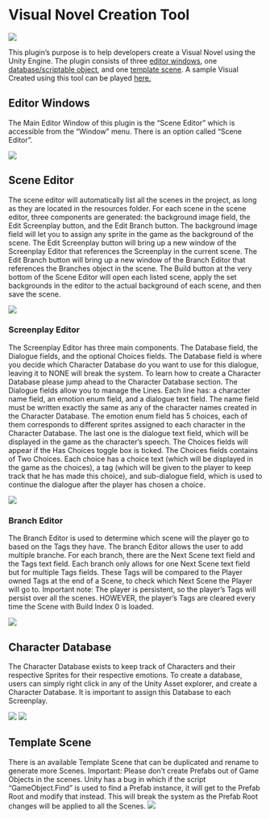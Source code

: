 # Visual Novel Creation Tool
 
<img src="https://github.com/Sakyawira/Visual-Novel-Plugin/blob/feature/documentation/ImagesForDocumentation/unnasmed.png?raw=true" />

This plugin’s purpose is to help developers create a Visual Novel using the Unity Engine. The plugin consists of three [editor windows](https://github.com/Sakyawira/Visual-Novel-Plugin#editor-windows), one [database/scriptable object](https://github.com/Sakyawira/Visual-Novel-Plugin#character-database), and one [template scene](https://github.com/Sakyawira/Visual-Novel-Plugin#template-scene). A sample Visual Created using this tool can be played [here.](https://sakyawira.itch.io/visual-novel-continuous-integration-test)

## Editor Windows
The Main Editor Window of this plugin is the “Scene Editor” which is accessible from the “Window” menu. There is an option called “Scene Editor”.

<img src="https://github.com/Sakyawira/Visual-Novel-Plugin/blob/feature/documentation/ImagesForDocumentation/pasted%20image%200.png?raw=true" />

## Scene Editor
The scene editor will automatically list all the scenes in the project, as long as they are located in the resources folder. For each scene in the scene editor, three components are generated: the background image field, the Edit Screenplay button, and the Edit Branch button.
The background image field will let you to assign any sprite in the game as the background of the scene. The Edit Screenplay button will bring up a new window of the Screenplay Editor that references the Screenplay in the current scene. The Edit Branch button will bring up a new window of the Branch Editor that references the Branches object in the scene.
The Build button at the very bottom of the Scene Editor will open each listed scene, apply the set backgrounds in the editor to the actual background of each scene, and then save the scene.

<img src="https://github.com/Sakyawira/Visual-Novel-Plugin/blob/feature/documentation/ImagesForDocumentation/pasted%20image%200%20(1).png?raw=true" />

### Screenplay Editor
The Screenplay Editor has three main components. The Database field, the Dialogue fields, and the optional Choices fields.
The Database field is where you decide which Character Database do you want to use for this dialogue, leaving it to NONE will break the system. To learn how to create a Character Database please jump ahead to the Character Database section.
The Dialogue fields allow you to manage the Lines. Each line has: a character name field, an emotion enum field, and a dialogue text field. The name field must be written exactly the same as any of the character names created in the Character Database. The emotion enum field has 5 choices, each of them corresponds to different sprites assigned to each character in the Character Database. The last one is the dialogue text field, which will be displayed in the game as the character’s speech.
The Choices fields will appear if the Has Choices toggle box is ticked. The Choices fields contains of Two Choices. Each choice has a choice text (which will be displayed in the game as the choices), a tag (which will be given to the player to keep track that he has made this choice), and sub-dialogue field, which is used to continue the dialogue after the player has chosen a choice.

<img src="https://github.com/Sakyawira/Visual-Novel-Plugin/blob/feature/documentation/ImagesForDocumentation/pasted%20image%200%20(2).png?raw=true" />

### Branch Editor
The Branch Editor is used to determine which scene will the player go to based on the Tags they have. The branch Editor allows the user to add multiple branche. For each branch, there are the Next Scene text field and the Tags text field. Each branch only allows for one Next Scene text field but for multiple Tags fields. These Tags will be compared to the Player owned Tags at the end of a Scene, to check which Next Scene the Player will go to.
Important note: The player is persistent, so the player’s Tags will persist over all the scenes. HOWEVER, the player’s Tags are cleared every time the Scene with Build Index 0 is loaded.

<img src="https://github.com/Sakyawira/Visual-Novel-Plugin/blob/feature/documentation/ImagesForDocumentation/pasted%20image%200%20(3).png?raw=true" />

## Character Database
The Character Database exists to keep track of Characters and their respective Sprites for their respective emotions. To create a database, users can simply right click in any of the Unity Asset explorer, and create a Character Database. It is important to assign this Database to each Screenplay.

<img src="https://github.com/Sakyawira/Visual-Novel-Plugin/blob/feature/documentation/ImagesForDocumentation/pasted%20image%200.png?raw=true" /> <img src="https://github.com/Sakyawira/Visual-Novel-Plugin/blob/feature/documentation/ImagesForDocumentation/pasted%20image%200%20(4).png?raw=true" />

## Template Scene
There is an available Template Scene that can be duplicated and rename to generate more Scenes.
Important: Please don’t create Prefabs out of Game Objects in the scenes. Unity has a bug in which if the script “GameObject.Find” is used to find a Prefab instance, it will get to the Prefab Root and modify that instead. This will break the system as the Prefab Root changes will be applied to all the Scenes.
<img src="https://github.com/Sakyawira/Visual-Novel-Plugin/blob/feature/documentation/ImagesForDocumentation/pasted%20image%200%20(5).png?raw=true" />